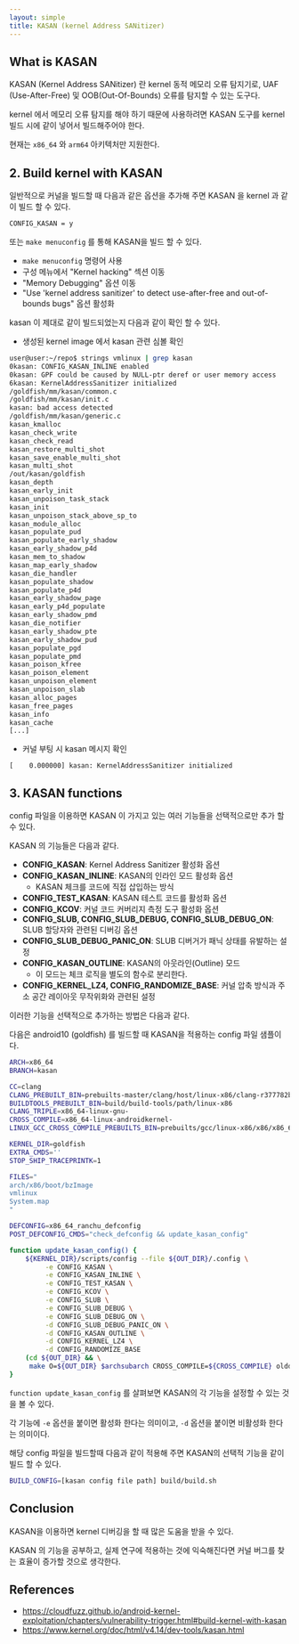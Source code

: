 ```yaml
---
layout: simple
title: KASAN (kernel Address SANitizer)
---
```


## **What is KASAN**

KASAN (Kernel Address SANitizer) 란 kernel 동적 메모리 오류 탐지기로, UAF (Use-After-Free) 및 OOB(Out-Of-Bounds) 오류를 탐지할 수 있는 도구다.

kernel 에서 메모리 오류 탐지를 해야 하기 때문에 사용하려면 KASAN 도구를 kernel 빌드 시에 같이 넣어서 빌드해주어야 한다. 

현재는 `x86_64` 와 `arm64` 아키텍처만 지원한다. 


## **2. Build kernel with KASAN**

일반적으로 커널을 빌드할 때 다음과 같은 옵션을 추가해 주면 KASAN 을 kernel 과 같이 빌드 할 수 있다. 

```bash
CONFIG_KASAN = y
```

또는 `make menuconfig` 를 통해 KASAN을 빌드 할 수 있다. 

+ `make menuconfig` 명령어 사용
+ 구성 메뉴에서 "Kernel hacking" 섹션 이동
+ "Memory Debugging" 옵션 이동
+ "Use 'kernel address sanitizer' to detect use-after-free and out-of-bounds bugs" 옵션 활성화

kasan 이 제대로 같이 빌드되었는지 다음과 같이 확인 할 수 있다.

+ 생성된 kernel image 에서 kasan 관련 심볼 확인
```bash
user@user:~/repo$ strings vmlinux | grep kasan
0kasan: CONFIG_KASAN_INLINE enabled
0kasan: GPF could be caused by NULL-ptr deref or user memory access
6kasan: KernelAddressSanitizer initialized
/goldfish/mm/kasan/common.c
/goldfish/mm/kasan/init.c
kasan: bad access detected
/goldfish/mm/kasan/generic.c
kasan_kmalloc
kasan_check_write
kasan_check_read
kasan_restore_multi_shot
kasan_save_enable_multi_shot
kasan_multi_shot
/out/kasan/goldfish
kasan_depth
kasan_early_init
kasan_unpoison_task_stack
kasan_init
kasan_unpoison_stack_above_sp_to
kasan_module_alloc
kasan_populate_pud
kasan_populate_early_shadow
kasan_early_shadow_p4d
kasan_mem_to_shadow
kasan_map_early_shadow
kasan_die_handler
kasan_populate_shadow
kasan_populate_p4d
kasan_early_shadow_page
kasan_early_p4d_populate
kasan_early_shadow_pmd
kasan_die_notifier
kasan_early_shadow_pte
kasan_early_shadow_pud
kasan_populate_pgd
kasan_populate_pmd
kasan_poison_kfree
kasan_poison_element
kasan_unpoison_element
kasan_unpoison_slab
kasan_alloc_pages
kasan_free_pages
kasan_info
kasan_cache
[...]
```
+ 커널 부팅 시 kasan 메시지 확인
```
[    0.000000] kasan: KernelAddressSanitizer initialized
```

## **3. KASAN functions**

config 파일을 이용하면 KASAN 이 가지고 있는 여러 기능들을 선택적으로만 추가 할 수 있다. 

KASAN 의 기능들은 다음과 같다. 

+ **CONFIG_KASAN**: Kernel Address Sanitizer 활성화 옵션
+ **CONFIG_KASAN_INLINE**: KASAN의 인라인 모드 활성화 옵션
    + KASAN 체크를 코드에 직접 삽입하는 방식
+ **CONFIG_TEST_KASAN**: KASAN 테스트 코드를 활성화 옵션
+ **CONFIG_KCOV**: 커널 코드 커버리지 측정 도구 활성화 옵션
+ **CONFIG_SLUB, CONFIG_SLUB_DEBUG, CONFIG_SLUB_DEBUG_ON**: SLUB 할당자와 관련된 디버깅 옵션
+ **CONFIG_SLUB_DEBUG_PANIC_ON**: SLUB 디버거가 패닉 상태를 유발하는 설정
+ **CONFIG_KASAN_OUTLINE**: KASAN의 아웃라인(Outline) 모드 
    + 이 모드는 체크 로직을 별도의 함수로 분리한다.
+ **CONFIG_KERNEL_LZ4, CONFIG_RANDOMIZE_BASE**: 커널 압축 방식과 주소 공간 레이아웃 무작위화와 관련된 설정

이러한 기능을 선택적으로 추가하는 방법은 다음과 같다. 

다음은 android10 (goldfish) 를 빌드할 때 KASAN을 적용하는 config 파일 샘플이다. 

```bash
ARCH=x86_64
BRANCH=kasan

CC=clang
CLANG_PREBUILT_BIN=prebuilts-master/clang/host/linux-x86/clang-r377782b/bin
BUILDTOOLS_PREBUILT_BIN=build/build-tools/path/linux-x86
CLANG_TRIPLE=x86_64-linux-gnu-
CROSS_COMPILE=x86_64-linux-androidkernel-
LINUX_GCC_CROSS_COMPILE_PREBUILTS_BIN=prebuilts/gcc/linux-x86/x86/x86_64-linux-android-4.9/bin

KERNEL_DIR=goldfish
EXTRA_CMDS=''
STOP_SHIP_TRACEPRINTK=1

FILES="
arch/x86/boot/bzImage
vmlinux
System.map
"

DEFCONFIG=x86_64_ranchu_defconfig
POST_DEFCONFIG_CMDS="check_defconfig && update_kasan_config"

function update_kasan_config() {
    ${KERNEL_DIR}/scripts/config --file ${OUT_DIR}/.config \
         -e CONFIG_KASAN \
         -e CONFIG_KASAN_INLINE \
         -e CONFIG_TEST_KASAN \
         -e CONFIG_KCOV \
         -e CONFIG_SLUB \
         -e CONFIG_SLUB_DEBUG \
         -e CONFIG_SLUB_DEBUG_ON \
         -d CONFIG_SLUB_DEBUG_PANIC_ON \
         -d CONFIG_KASAN_OUTLINE \
         -d CONFIG_KERNEL_LZ4 \
         -d CONFIG_RANDOMIZE_BASE
    (cd ${OUT_DIR} && \
     make O=${OUT_DIR} $archsubarch CROSS_COMPILE=${CROSS_COMPILE} olddefconfig)
}
```

`function update_kasan_config` 를 살펴보면 KASAN의 각 기능을 설정할 수 있는 것을 볼 수 있다. 

각 기능에 `-e` 옵션을 붙이면 활성화 한다는 의미이고, `-d` 옵션을 붙이면 비활성화 한다는 의미이다. 

해당 config 파일을 빌드할때 다음과 같이 적용해 주면 KASAN의 선택적 기능을 같이 빌드 할 수 있다. 

```bash
BUILD_CONFIG=[kasan config file path] build/build.sh
```

## **Conclusion**

KASAN을 이용하면 kernel 디버깅을 할 때 많은 도움을 받을 수 있다. 

KASAN 의 기능을 공부하고, 실제 연구에 적용하는 것에 익숙해진다면 커널 버그를 찾는 효율이 증가할 것으로 생각한다. 

## **References**

+ https://cloudfuzz.github.io/android-kernel-exploitation/chapters/vulnerability-trigger.html#build-kernel-with-kasan
+ https://www.kernel.org/doc/html/v4.14/dev-tools/kasan.html